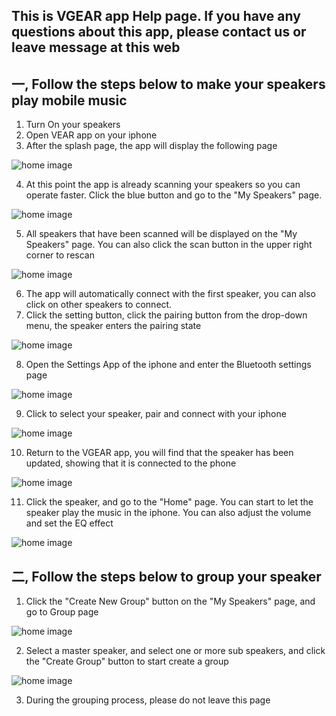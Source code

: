 ## This is VGEAR app Help page. If you have any questions about this app, please contact us or leave message at this web ##

## 一, Follow the steps below to make your speakers play mobile music ##
  1. Turn On your speakers
  2. Open VEAR app on your iphone
  3. After the splash page, the app will display the following page
  
  ![home image](https://github.com/niteapps/vgear/blob/main/image12002.jpg)
  
  4. At this point the app is already scanning your speakers so you can operate faster.  Click the blue button and go to the "My Speakers" page.

  ![home image](https://github.com/niteapps/vgear/blob/main/image12003.jpg)
  
  5. All speakers that have been scanned will be displayed on the "My Speakers" page. You can also click the scan button in the upper right corner to rescan
  
  ![home image](https://github.com/niteapps/vgear/blob/main/image12001.jpg)
  
  6. The app will automatically connect with the first speaker, you can also click on other speakers to connect.
  7. Click the setting button, click the pairing button from the drop-down menu, the speaker enters the pairing state
  
  ![home image](https://github.com/niteapps/vgear/blob/main/image12004.jpg)
  
  8. Open the Settings App of the iphone and enter the Bluetooth settings page
  
  ![home image](https://github.com/niteapps/vgear/blob/main/image12005.jpg)
  
  9. Click to select your speaker, pair and connect with your iphone
  
  ![home image](https://github.com/niteapps/vgear/blob/main/image12006.jpg)
  
  10. Return to the VGEAR app, you will find that the speaker has been updated, showing that it is connected to the phone
  
  ![home image](https://github.com/niteapps/vgear/blob/main/image12007.jpg)
  
  11. Click the speaker, and go to the "Home" page. You can start to let the speaker play the music in the iphone.
      You can also adjust the volume and set the EQ effect
      
  ![home image](https://github.com/niteapps/vgear/blob/main/image12008.jpg)
  
  
  ## 二, Follow the steps below to group your speaker ##

  1. Click the "Create New Group" button on the "My Speakers" page, and go to Group page
  
  ![home image](https://github.com/niteapps/vgear/blob/main/image12010.jpg)
  
  2. Select a master speaker, and select one or more sub speakers, and click the "Create Group" button to start create a group
  
  ![home image](https://github.com/niteapps/vgear/blob/main/image12011.jpg)
  
  3. During the grouping process, please do not leave this page
  




